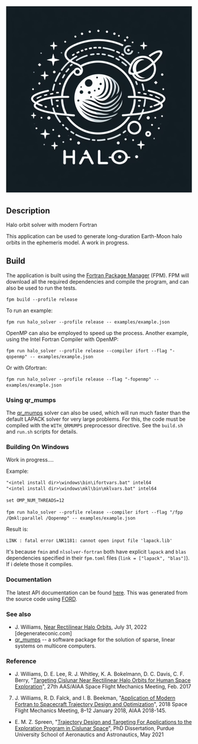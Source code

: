 ![NumDiff](media/logo.jpg)
============

## Description

Halo orbit solver with modern Fortran

This application can be used to generate long-duration Earth-Moon halo orbits in the ephemeris model. A work in progress.

## Build

The application is built using the [Fortran Package Manager](https://github.com/fortran-lang/fpm) (FPM). FPM will download all the required dependencies and compile the program, and can also be used to run the tests.

```
fpm build --profile release
```

To run an example:

```
fpm run halo_solver --profile release -- examples/example.json
```

OpenMP can also be employed to speed up the process.
Another example, using the Intel Fortran Compiler with OpenMP:

```
fpm run halo_solver --profile release --compiler ifort --flag "-qopenmp" -- examples/example.json
```

Or with Gfortran:

```
fpm run halo_solver --profile release --flag "-fopenmp" -- examples/example.json
```

### Using qr_mumps

The [qr_mumps](https://gitlab.com/qr_mumps/qr_mumps) solver can also be used, which will run much faster than the default LAPACK solver for very large problems. For this, the code must be compiled with the `WITH_QRMUMPS` preprocessor directive. See the `build.sh` and `run.sh` scripts for details.

### Building On Windows

Work in progress....

Example:

```
"<intel install dir>\windows\bin\ifortvars.bat" intel64
"<intel install dir>\windows\mkl\bin\mklvars.bat" intel64

set OMP_NUM_THREADS=12

fpm run halo_solver --profile release --compiler ifort --flag "/fpp /Qmkl:parallel /Qopenmp" -- examples/example.json
```

Result is:
```
LINK : fatal error LNK1181: cannot open input file 'lapack.lib'
```

It's because `fmin` and `nlsolver-fortran` both have explicit `lapack` and `blas` dependencies specified in their `fpm.toml` files (`link = ["lapack", "blas"]`). If i delete those it compiles.

### Documentation

The latest API documentation can be found [here](https://jacobwilliams.github.io/halo/). This was generated from the source code using [FORD](https://github.com/Fortran-FOSS-Programmers/ford).

### See also

 * J. Williams, [Near Rectilinear Halo Orbits](https://degenerateconic.com/near-rectilinear-halo-orbits.html), July 31, 2022 [degenerateconic.com]
 * [qr_mumps](https://gitlab.com/qr_mumps/qr_mumps) -- a software package for the solution of sparse, linear
  systems on multicore computers.

### Reference

 * J. Williams, D. E. Lee, R. J. Whitley, K. A. Bokelmann, D. C. Davis, C. F. Berry, "[Targeting Cislunar Near Rectilinear Halo Orbits for Human Space Exploration](https://www.researchgate.net/publication/322526659_Targeting_Cislunar_Near_Rectilinear_Halo_Orbits_for_Human_Space_Exploration)", 27th AAS/AIAA Space Flight Mechanics Meeting, Feb. 2017
 7. J. Williams, R. D. Falck, and I. B. Beekman, "[Application of Modern Fortran to Spacecraft Trajectory Design and Optimization](https://ntrs.nasa.gov/api/citations/20180000413/downloads/20180000413.pdf)", 2018 Space Flight Mechanics Meeting, 8–12 January 2018, AIAA 2018-145.
 * E. M. Z. Spreen, "[Trajectory Design and Targeting For Applications to the Exploration Program in Cislunar Space](https://hammer.purdue.edu/articles/thesis/Trajectory_Design_and_Targeting_For_Applications_to_the_Exploration_Program_in_Cislunar_Space/14445717)", PhD Dissertation, Purdue University School of Aeronautics and Astronautics, May 2021